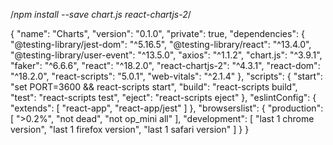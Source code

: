/*npm install --save chart.js react-chartjs-2*/

{
"name": "Charts",
"version": "0.1.0",
"private": true,
"dependencies": {
"@testing-library/jest-dom": "^5.16.5",
"@testing-library/react": "^13.4.0",
"@testing-library/user-event": "^13.5.0",
"axios": "^1.1.2",
"chart.js": "^3.9.1",
"faker": "^6.6.6",
"react": "^18.2.0",
"react-chartjs-2": "^4.3.1",
"react-dom": "^18.2.0",
"react-scripts": "5.0.1",
"web-vitals": "^2.1.4"
},
"scripts": {
"start": "set PORT=3600 && react-scripts start",
"build": "react-scripts build",
"test": "react-scripts test",
"eject": "react-scripts eject"
},
"eslintConfig": {
"extends": [
"react-app",
"react-app/jest"
]
},
"browserslist": {
"production": [
">0.2%",
"not dead",
"not op_mini all"
],
"development": [
"last 1 chrome version",
"last 1 firefox version",
"last 1 safari version"
]
}
}
